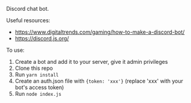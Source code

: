 Discord chat bot.

Useful resources:
- https://www.digitaltrends.com/gaming/how-to-make-a-discord-bot/
- https://discord.js.org/

To use:
1. Create a bot and add it to your server, give it admin privileges
2. Clone this repo
3. Run `yarn install`
4. Create an auth.json file with `{token: 'xxx'}` (replace 'xxx' with your bot's access token)
5. Run `node index.js`
